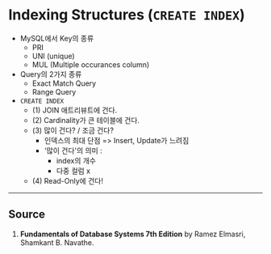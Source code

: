 # Indexing Structures (`CREATE INDEX`)

- MySQL에서 Key의 종류
  - PRI
  - UNI (unique)
  - MUL (Multiple occurances column)
- Query의 2가지 종류
  - Exact Match Query
  - Range Query
- `CREATE INDEX`
  - (1) JOIN 애트리뷰트에 건다.
  - (2) Cardinality가 큰 테이블에 건다.
  - (3) 많이 건다? / 조금 건다?
    - 인덱스의 최대 단점 => Insert, Update가 느려짐
    - '많이 건다'의 의미 :
      - index의 개수
      - 다중 컬럼 x
  - (4) Read-Only에 건다!

---

## Source

1. **Fundamentals of Database Systems 7th Edition** by Ramez Elmasri, Shamkant B. Navathe.
